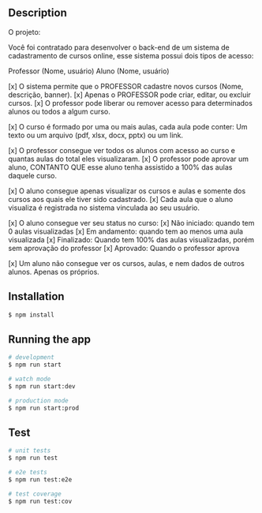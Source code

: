 
## Description

O projeto:

Você foi contratado para desenvolver o back-end de um sistema de cadastramento de cursos online, esse sistema possui dois tipos de acesso:

Professor (Nome, usuário)
Aluno (Nome, usuário)

[x] O sistema permite que o PROFESSOR cadastre novos cursos (Nome, descrição, banner).
[x] Apenas o PROFESSOR pode criar,  editar, ou excluir cursos.
[x] O professor pode liberar ou remover acesso para determinados alunos ou todos a algum curso.

[x] O curso é formado por uma ou mais aulas, cada aula pode conter:
Um texto ou um arquivo (pdf, xlsx, docx, pptx) ou um link.

[x]  O professor consegue ver todos os alunos com acesso ao curso e quantas aulas do total eles visualizaram.
[x] O professor pode aprovar um aluno, CONTANTO QUE esse aluno tenha assistido a 100% das aulas daquele curso.

[x] O aluno consegue apenas visualizar os cursos e aulas e somente dos cursos aos quais ele tiver sido cadastrado.
[x] Cada aula que o aluno visualiza é registrada no sistema vinculada ao seu usuário.

[x] O aluno consegue ver seu status no curso:
[x] Não iniciado:  quando tem 0 aulas visualizadas
[x] Em andamento: quando tem ao menos uma aula visualizada
[x] Finalizado: Quando tem 100% das aulas visualizadas, porém sem aprovação do professor
[x] Aprovado: Quando o professor aprova

[x] Um aluno não consegue ver os cursos, aulas, e nem dados de outros alunos. Apenas os próprios.


## Installation

```bash
$ npm install
```

## Running the app

```bash
# development
$ npm run start

# watch mode
$ npm run start:dev

# production mode
$ npm run start:prod
```

## Test

```bash
# unit tests
$ npm run test

# e2e tests
$ npm run test:e2e

# test coverage
$ npm run test:cov
```

